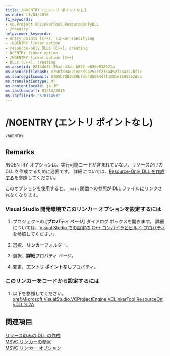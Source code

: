 ```yaml
---
title: /NOENTRY (エントリ ポイントなし)
ms.date: 11/04/2016
f1_keywords:
- VC.Project.VCLinkerTool.ResourceOnlyDLL
- /noentry
helpviewer_keywords:
- entry points [C++], linker specifying
- -NOENTRY linker option
- resource-only DLLs [C++], creating
- NOENTRY linker option
- /NOENTRY linker option [C++]
- DLLs [C++], creating
ms.assetid: 0214dd41-35ad-43ab-b892-e636e038621a
ms.openlocfilehash: c750fd94e21eec39a25acf216a452faaa277bf7c
ms.sourcegitcommit: 8105b7003b89b73b4359644ff4281e1595352dda
ms.translationtype: MT
ms.contentlocale: ja-JP
ms.lasthandoff: 03/14/2019
ms.locfileid: "57811453"
---
```

# <a name="noentry-no-entry-point"></a>/NOENTRY (エントリ ポイントなし)

```
/NOENTRY
```

## <a name="remarks"></a>Remarks

/NOENTRY オプションは、実行可能コードが含まれていない、リソースだけの DLL を作成するために必要です。 詳細については、[Resource-Only DLL を作成する](../creating-a-resource-only-dll.md)を参照してください。

このオプションを使用すると、`_main` 関数への参照が DLL ファイルにリンクされなくなります。

### <a name="to-set-this-linker-option-in-the-visual-studio-development-environment"></a>Visual Studio 開発環境でこのリンカー オプションを設定するには

1. プロジェクトの **[プロパティ ページ]** ダイアログ ボックスを開きます。 詳細については、[Visual Studio での設定の C++ コンパイラとビルド プロパティ](../working-with-project-properties.md)を参照してください。

1. 選択、**リンカー**フォルダー。

1. 選択、**詳細**プロパティ ページ。

1. 変更、**エントリ ポイントなし**プロパティ。

### <a name="to-set-this-linker-option-programmatically"></a>このリンカーをコードから設定するには

1. 以下を参照してください。<xref:Microsoft.VisualStudio.VCProjectEngine.VCLinkerTool.ResourceOnlyDLL%2A>

## <a name="see-also"></a>関連項目

[リソースのみの DLL の作成](../creating-a-resource-only-dll.md)<br/>
[MSVC リンカーの参照](linking.md)<br/>
[MSVC リンカー オプション](linker-options.md)
